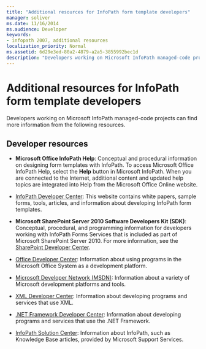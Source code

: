 ```yaml
---
title: "Additional resources for InfoPath form template developers"
manager: soliver
ms.date: 11/16/2014
ms.audience: Developer
keywords:
- infopath 2007, additional resources
localization_priority: Normal
ms.assetid: 6d29e3ed-80a2-4879-a2a5-3855992bec1d
description: "Developers working on Microsoft InfoPath managed-code projects can find more information from the following resources."
---
```


# Additional resources for InfoPath form template developers

Developers working on Microsoft InfoPath managed-code projects can find more information from the following resources.
  
## Developer resources

- **Microsoft Office InfoPath Help**: Conceptual and procedural information on designing form templates with InfoPath. To access Microsoft Office InfoPath Help, select the **Help** button in Microsoft InfoPath. When you are connected to the Internet, additional content and updated help topics are integrated into Help from the Microsoft Office Online website. 
    
- [InfoPath Developer Center](https://go.microsoft.com/fwlink?LinkID=11689): This website contains white papers, sample forms, tools, articles, and information about developing InfoPath form templates.
    
- **Microsoft SharePoint Server 2010 Software Developers Kit (SDK)**: Conceptual, procedural, and programming information for developers working with InfoPath Forms Services that is included as part of Microsoft SharePoint Server 2010. For more information, see the [SharePoint Developer Center](https://msdn.microsoft.com/sharepoint/default.aspx).
    
- [Office Developer Center](https://go.microsoft.com/fwlink?LinkID=27128): Information about using programs in the Microsoft Office System as a development platform. 
    
- [Microsoft Developer Network (MSDN)](https://go.microsoft.com/fwlink?LinkId=61826): Information about a variety of Microsoft development platforms and tools.
    
- [XML Developer Center](https://go.microsoft.com/fwlink/?LinkId=61827): Information about developing programs and services that use XML.
    
- [.NET Framework Developer Center](https://go.microsoft.com/fwlink/?LinkId=61829): Information about developing programs and services that use the .NET Framework.
    
- [InfoPath Solution Center](https://support.microsoft.com/ph/11303): Information about InfoPath, such as Knowledge Base articles, provided by Microsoft Support Services.
    

